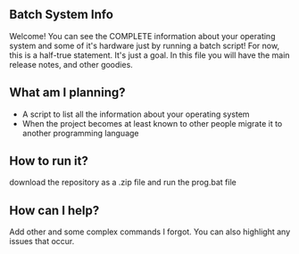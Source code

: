 ## Batch System Info
Welcome! You can see the COMPLETE information about your operating system and some of it's hardware just by running a batch script! For now, this is a half-true statement. It's just a goal. In this file you will have the main release notes, and other goodies.
## What am I planning?

 - A script to list all the information about your operating system
 - When the project becomes at least known to other people migrate it to another programming language
 ## How to run it?
 download the repository as a .zip file and run the prog.bat file
 ## How can I help?
 Add other and some complex commands I forgot. You can also highlight any issues that occur.
